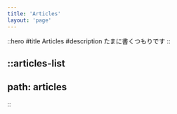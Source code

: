 ```yaml
---
title: 'Articles'
layout: 'page'
---
```


::hero
#title
Articles
#description
たまに書くつもりです
::

::articles-list
---
path: articles
---
::
